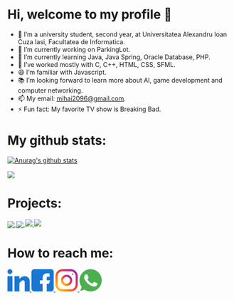 <h1>Hi, welcome to my profile 👋</h1>

- 🏫 I’m a university student, second year, at Universitatea Alexandru Ioan Cuza Iasi, Facultatea de Informatica.
- 🔭 I’m currently working on ParkingLot.
- 🌱 I’m currently learning Java, Java Spring, Oracle Database, PHP.
- 💪 I’ve worked mostly with C, C++, HTML, CSS, SFML.
- 😄 I’m familiar with Javascript. 
- 📚 I’m looking forward to learn more about AI, game development and computer networking.
- 📫 My email: mihai2096@gmail.com.
- ⚡ Fun fact: My favorite TV show is Breaking Bad.

# My github stats:

[![Anurag's github stats](https://github-readme-stats.anuraghazra1.vercel.app/api?username=mihai2096&show_icons=true&title_color=fff&icon_color=79ff97&text_color=9f9f9f&bg_color=151515)](https://github.com/anuraghazra/github-readme-stats)
  
<a href = "https://github.com/mihai2096?tab=repositories">
    <img src = "https://github-readme-stats.vercel.app/api/top-langs/?username=mihai2096&langs_count=10&theme=dark&layout=compact&card_width=270" align = "center" />
</a>

# Projects: 

<a href="https://github.com/mihai2096/ChessGame">
     <img src = "https://github-readme-stats.vercel.app/api/pin/?username=mihai2096&repo=ChessGame&theme=dark" align = "center" />
</a>
<a href="https://github.com/mihai2096/Electron">
     <img src = "https://github-readme-stats.vercel.app/api/pin/?username=mihai2096&repo=Electron&theme=dark" align = "center" />
</a>
<a href="https://github.com/mihai2096/Towing-Site">
 <img src = "https://github-readme-stats.vercel.app/api/pin/?username=mihai2096&repo=Towing-Site&theme=dark"/>
</a>
<a href="https://github.com/mihai2096/Genetic-Algorithms">
 <img src = "https://github-readme-stats.vercel.app/api/pin/?username=mihai2096&repo=Genetic-Algorithms&theme=dark"  />
</a>

# How to reach me:

<a href = "https://www.linkedin.com/in/mihai-ciobotaru-337ab520a/">
    <img src = "Assets/LinkedIn.png" width = "auto" height = "50px" />
</a>

<a href = "https://www.facebook.com/mihai.ciobotaru.52/">
    <img src = "Assets/Facebook.png" width = "auto" height = "50px" />
</a>

<a href = "https://www.instagram.com/mihai_024_/?hl=en/">
    <img src = "Assets/Instagram.png" width = "auto" height = "50px" />
</a>

<a href = "https://wa.me/40774450052">
    <img src = "Assets/WhatsApp.png" width = "auto" height = "50px" />
</a>


